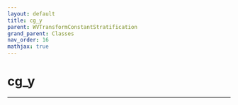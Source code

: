 ```yaml
---
layout: default
title: cg_y
parent: WVTransformConstantStratification
grand_parent: Classes
nav_order: 16
mathjax: true
---
```


#  cg_y




---

